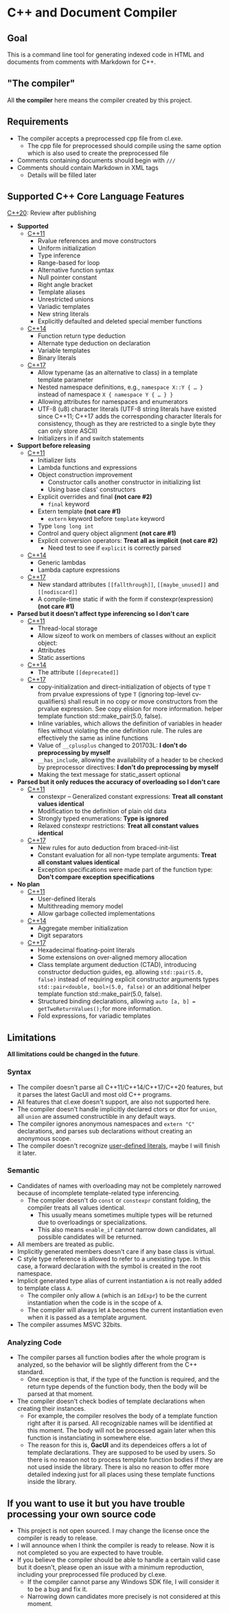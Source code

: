 # C++ and Document Compiler

## Goal

This is a command line tool for generating indexed code in HTML and documents from comments with Markdown for C++.

## "The compiler"

All **the compiler** here means the compiler created by this project.

## Requirements

- The compiler accepts a preprocessed cpp file from cl.exe.
  - The cpp file for preprocessed should compile using the same option which is also used to create the preprocessed file
- Comments containing documents should begin with `///`
- Comments should contain Markdown in XML tags
  - Details will be filled later

## Supported C++ Core Language Features

[C++20](https://en.wikipedia.org/wiki/C%2B%2B20): Review after publishing

- **Supported**
  - [C++11](https://en.wikipedia.org/wiki/C%2B%2B11)
    - Rvalue references and move constructors
    - Uniform initialization
    - Type inference
    - Range-based for loop
    - Alternative function syntax
    - Null pointer constant
    - Right angle bracket
    - Template aliases
    - Unrestricted unions
    - Variadic templates
    - New string literals
    - Explicitly defaulted and deleted special member functions
  - [C++14](https://en.wikipedia.org/wiki/C%2B%2B14)
    - Function return type deduction
    - Alternate type deduction on declaration
    - Variable templates
    - Binary literals
  - [C++17](https://en.wikipedia.org/wiki/C%2B%2B17)
    - Allow typename (as an alternative to class) in a template template parameter
    - Nested namespace definitions, e.g., `namespace X::Y { … }` instead of namespace `X { namespace Y { … } }`
    - Allowing attributes for namespaces and enumerators
    - UTF-8 (u8) character literals (UTF-8 string literals have existed since C++11; C++17 adds the corresponding character literals for consistency, though as they are restricted to a single byte they can only store ASCII)
    - Initializers in if and switch statements
- **Support before releasing**
  - [C++11](https://en.wikipedia.org/wiki/C%2B%2B11)
    - Initializer lists
    - Lambda functions and expressions
    - Object construction improvement
      - Constructor calls another constructor in initializing list
      - Using base class' constructors
    - Explicit overrides and final **(not care #2)**
      - `final` keyword
    - Extern template **(not care #1)**
      - `extern` keyword before `template` keyword
    - Type `long long int`
    - Control and query object alignment **(not care #1)**
    - Explicit conversion operators: **Treat all as implicit** **(not care #2)**
      - Need test to see if `explicit` is correctly parsed
  - [C++14](https://en.wikipedia.org/wiki/C%2B%2B14)
    - Generic lambdas
    - Lambda capture expressions
  - [C++17](https://en.wikipedia.org/wiki/C%2B%2B17)
    - New standard attributes `[[fallthrough]]`, `[[maybe_unused]]` and `[[nodiscard]]`
    - A compile-time static if with the form if constexpr(expression) **(not care #1)**
- **Parsed but it doesn't affect type inferencing so I don't care**
  - [C++11](https://en.wikipedia.org/wiki/C%2B%2B11)
    - Thread-local storage
    - Allow sizeof to work on members of classes without an explicit object:
    - Attributes
    - Static assertions
  - [C++14](https://en.wikipedia.org/wiki/C%2B%2B14)
    - The attribute `[[deprecated]]`
  - [C++17](https://en.wikipedia.org/wiki/C%2B%2B17)
    - copy-initialization and direct-initialization of objects of type `T` from prvalue expressions of type `T` (ignoring top-level cv-qualifiers) shall result in no copy or move constructors from the prvalue expression. See copy elision for more information. helper template function std::make_pair(5.0, false).
    - Inline variables, which allows the definition of variables in header files without violating the one definition rule. The rules are effectively the same as inline functions
    - Value of `__cplusplus` changed to 201703L: **I don't do preprocessing by myself**
    - `__has_include`, allowing the availability of a header to be checked by preprocessor directives: **I don't do preprocessing by myself**
    - Making the text message for static_assert optional
- **Parsed but it only reduces the accuracy of overloading so I don't care**
  - [C++11](https://en.wikipedia.org/wiki/C%2B%2B11)
    - constexpr – Generalized constant expressions: **Treat all constant values identical**
    - Modification to the definition of plain old data
    - Strongly typed enumerations: **Type is ignored**
    - Relaxed constexpr restrictions: **Treat all constant values identical**
  - [C++17](https://en.wikipedia.org/wiki/C%2B%2B17)
    - New rules for auto deduction from braced-init-list
    - Constant evaluation for all non-type template arguments: **Treat all constant values identical**
    - Exception specifications were made part of the function type: **Don't compare exception specifications**
- **No plan**
  - [C++11](https://en.wikipedia.org/wiki/C%2B%2B11)
    - User-defined literals
    - Multithreading memory model
    - Allow garbage collected implementations
  - [C++14](https://en.wikipedia.org/wiki/C%2B%2B14)
    - Aggregate member initialization
    - Digit separators
  - [C++17](https://en.wikipedia.org/wiki/C%2B%2B17)
    - Hexadecimal floating-point literals
    - Some extensions on over-aligned memory allocation
    - Class template argument deduction (CTAD), introducing constructor deduction guides, eg. allowing `std::pair(5.0, false)` instead of requiring explicit constructor arguments types `std::pair<double, bool>(5.0, false)` or an additional   helper template function std::make_pair(5.0, false).
    - Structured binding declarations, allowing `auto [a, b] = getTwoReturnValues();`for   more information.
    - Fold expressions, for variadic templates

## Limitations

**All limitations could be changed in the future**.

### Syntax

- The compiler doesn't parse all C++11/C++14/C++17/C++20 features, but it parses the latest GacUI and most old C++ programs.
- All features that cl.exe doesn't support, are also not supported here.
- The compiler doesn't handle implicitly declared ctors or dtor for `union`, all `union` are assumed constructible in any default ways.
- The compiler ignores anonymous namespaces and `extern "C"` declarations, and parses sub declarations without creating an anonymous scope.
- The compiler doesn't recognize [user-defined literals](https://en.cppreference.com/w/cpp/language/user_literal), maybe I will finish it later.

### Semantic

- Candidates of names with overloading may not be completely narrowed because of incomplete template-related type inferencing.
  - The compiler doesn't do `const` or `constexpr` constant folding, the compiler treats all values identical.
    - This usually means sometimes multiple types will be returned due to overloadings or specializations.
    - This also means `enable_if` cannot narrow down candidates, all possible candidates will be returned.
- All members are treated as public.
- Implicitly generated members doesn't care if any base class is virtual.
- C style type reference is allowed to refer to a unexisting type. In this case, a forward declaration with the symbol is created in the root namespace.
- Implicit generated type alias of current instantiation `A` is not really added to template class `A`.
  - The compiler only allow `A` (which is an `IdExpr`) to be the current instantiation when the code is in the scope of `A`.
  - The compiler will always let `A` becomes the current instantiation even when it is passed as a template argument.
- The compiler assumes MSVC 32bits.

### Analyzing Code

- The compiler parses all function bodies after the whole program is analyzed, so the behavior will be slightly different from the C++ standard.
  - One exception is that, if the type of the function is required, and the return type depends of the function body, then the body will be parsed at that moment.
- The compiler doesn't check bodies of template declarations when creating their instances.
  - For example, the compiler resolves the body of a template function right after it is parsed. All recognizable names will be identified at this moment. The body will not be processed again later when this function is instanciating in somewhere else.
  - The reason for this is, **GacUI** and its dependeices offers a lot of template declarations. They are supposed to be used by users. So there is no reason not to process template function bodies if they are not used inside the library. There is also no reason to offer more detailed indexing just for all places using these template functions inside the library.

## If you want to use it but you have trouble processing your own source code

- This project is not open sourced. I may change the license once the compiler is ready to release.
- I will announce when I think the compiler is ready to release. Now it is not completed so you are expected to have trouble.
- If you believe the compiler should be able to handle a certain valid case but it doesn't, please open an issue with a minimum reproduction, including your preprocessed file produced by cl.exe.
  - If the compiler cannot parse any Windows SDK file, I will consider it to be a bug and fix it.
  - Narrowing down candidates more precisely is not considered at this moment.
